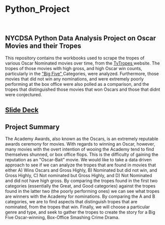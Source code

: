 <h1> Python_Project </h1>
<br>
<h2> NYCDSA Python Data Analysis Project on Oscar Movies and their Tropes </h2>
<p> This repository contains the workbooks used to scrape the tropes of various Oscar Nominated movies over time, from the <a href = https://tvtropes.org/>TvTropes </a> website. The tropes of those movies with high gross, and high Oscar win counts, particularly in the <a href= https://en.wikipedia.org/wiki/List_of_Big_Five_Academy_Award_winners_and_nominees> "Big Five" </a> Categories, were analyzed. Furthermore, those movies that did not win any nominations, and were extremely poorly performing at the box office were also polled as a comparison, and the tropes that distinguished those movies that won Oscars and those that didnt were conjectured. </p> 


## [Slide Deck](https://docs.google.com/presentation/d/10JMjWk1PneySvFkEYGF_42JA0_a2WnSC/edit?usp=sharing&ouid=114692926811235289388&rtpof=true&sd=true)
## Project Summary 
The Academy Awards, also known as the Oscars, is an extremely reputable awards ceremony for movies. With regards to winning an Oscar, however, many movies with the overt intention of wooing the Academy tend to find themselves shunned, or box office flops. This is the difficulty of gaining the reputation as an "Oscar-Bait" movie. We would like to take a data driven approach to see if we can analyze the tropes that are found in movies that either A) Wins Oscars and Gross Highly, B) Nominated but did not win, and Gross Highly, C) Not nominated but Gross Highly, and D) Not Nominated and did not have high gross. By comparing the tropes found in the first two categories (essentially the Great, and Good categories) against the tropes found in the latter two (the poorly performing ones) we can see what tropes are winners with the Academy for nominations. By comparing the A and B categories, we are to find aspects that distinguish tropes that are nominated, from the tropes that win. 
Finally, we will choose a particular genre and type, and seek to gather the tropes to create the story for a Big Five Oscar-winning, Box-Office Smashing Crime Drama. 
